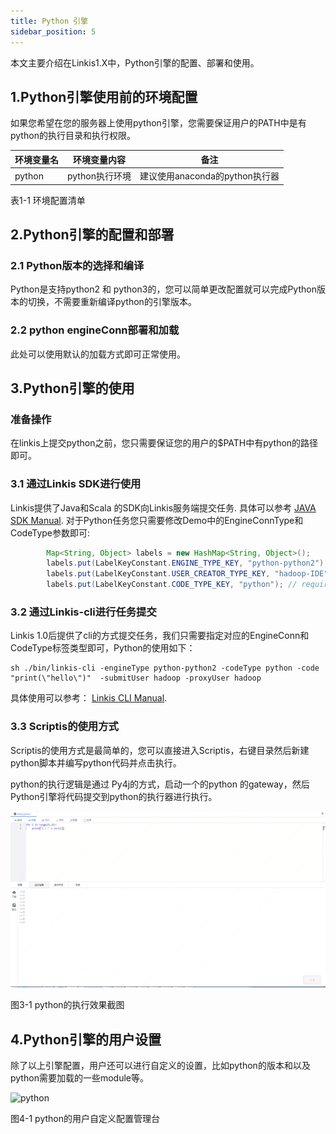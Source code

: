 ```yaml
---
title: Python 引擎
sidebar_position: 5
---
```


本文主要介绍在Linkis1.X中，Python引擎的配置、部署和使用。

## 1.Python引擎使用前的环境配置

如果您希望在您的服务器上使用python引擎，您需要保证用户的PATH中是有python的执行目录和执行权限。

| 环境变量名 | 环境变量内容    | 备注                           |
|------------|-----------------|--------------------------------|
| python     | python执行环境  | 建议使用anaconda的python执行器 |

表1-1 环境配置清单

## 2.Python引擎的配置和部署

### 2.1 Python版本的选择和编译

Python是支持python2 和
python3的，您可以简单更改配置就可以完成Python版本的切换，不需要重新编译python的引擎版本。

### 2.2 python engineConn部署和加载

此处可以使用默认的加载方式即可正常使用。

## 3.Python引擎的使用

### 准备操作

在linkis上提交python之前，您只需要保证您的用户的$PATH中有python的路径即可。

### 3.1 通过Linkis SDK进行使用

Linkis提供了Java和Scala 的SDK向Linkis服务端提交任务. 具体可以参考 [JAVA SDK Manual](user_guide/sdk_manual.md).
对于Python任务您只需要修改Demo中的EngineConnType和CodeType参数即可:

```java
        Map<String, Object> labels = new HashMap<String, Object>();
        labels.put(LabelKeyConstant.ENGINE_TYPE_KEY, "python-python2"); // required engineType Label
        labels.put(LabelKeyConstant.USER_CREATOR_TYPE_KEY, "hadoop-IDE");// required execute user and creator
        labels.put(LabelKeyConstant.CODE_TYPE_KEY, "python"); // required codeType 
```

### 3.2 通过Linkis-cli进行任务提交

Linkis 1.0后提供了cli的方式提交任务，我们只需要指定对应的EngineConn和CodeType标签类型即可，Python的使用如下：
```shell
sh ./bin/linkis-cli -engineType python-python2 -codeType python -code "print(\"hello\")"  -submitUser hadoop -proxyUser hadoop
```
具体使用可以参考： [Linkis CLI Manual](user_guide/linkiscli_manual.md).

### 3.3 Scriptis的使用方式

Scriptis的使用方式是最简单的，您可以直接进入Scriptis，右键目录然后新建python脚本并编写python代码并点击执行。

python的执行逻辑是通过 Py4j的方式，启动一个的python
的gateway，然后Python引擎将代码提交到python的执行器进行执行。

![](/Images-zh/EngineUsage/python-run.png)

图3-1 python的执行效果截图

## 4.Python引擎的用户设置

除了以上引擎配置，用户还可以进行自定义的设置，比如python的版本和以及python需要加载的一些module等。

![python](https://user-images.githubusercontent.com/29391030/168045185-f25c61b6-8727-434e-8150-e13cc4a04ade.png)  

图4-1 python的用户自定义配置管理台

